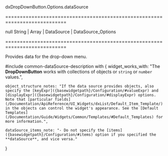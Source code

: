 <!--id-->dxDropDownButton.Options.dataSource<!--/id-->
===========================================================================
<!--default-->null<!--/default-->
<!--type-->String | Array<CollectionWidgetItem, Object> | DataSource | DataSource_Options<!--/type-->
===========================================================================

<!--shortDescription-->
Provides data for the drop-down menu.
<!--/shortDescription-->

<!--fullDescription-->
#include common-dataSource-description with {
    widget_works_with: "The **DropDownButton** works with collections of objects or `string` or `number` values.",

    object_structure_notes: "If the data source provides objects, also specify the [keyExpr]({basewidgetpath}/Configuration/#valueExpr) and [displayExpr]({basewidgetpath}/Configuration/#displayExpr) options. Note that [particular fields](/Documentation/ApiReference/UI_Widgets/dxList/Default_Item_Template/) in the objects can control the widget's appearance. See the [Default Templates](/Documentation/Guide/Widgets/Common/Templates/#Default_Templates) for more information.",

    dataSource_items_note: "- Do not specify the [items]({basewidgetpath}/Configuration/#items) option if you specified the **dataSource**, and vice versa."
}
<!--/fullDescription-->